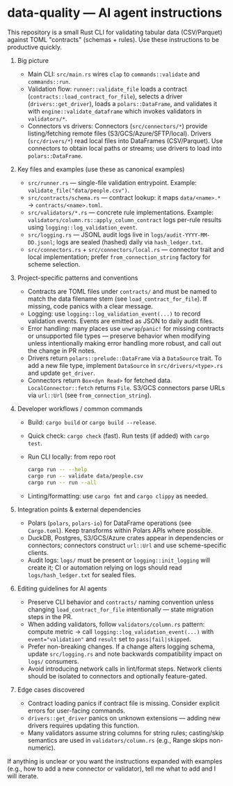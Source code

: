 <!-- .github/copilot-instructions.md - guidance for AI coding agents -->
# data-quality — AI agent instructions

This repository is a small Rust CLI for validating tabular data (CSV/Parquet) against TOML "contracts" (schemas + rules). Use these instructions to be productive quickly.

1. Big picture
   - Main CLI: `src/main.rs` wires `clap` to `commands::validate` and `commands::run`.
   - Validation flow: `runner::validate_file` loads a contract (`contracts::load_contract_for_file`), selects a driver (`drivers::get_driver`), loads a `polars::DataFrame`, and validates it with `engine::validate_dataframe` which invokes validators in `validators/*`.
   - Connectors vs drivers: Connectors (`src/connectors/*`) provide listing/fetching remote files (S3/GCS/Azure/SFTP/local). Drivers (`src/drivers/*`) read local files into DataFrames (CSV/Parquet). Use connectors to obtain local paths or streams; use drivers to load into `polars::DataFrame`.

2. Key files and examples (use these as canonical examples)
   - `src/runner.rs` — single-file validation entrypoint. Example: `validate_file("data/people.csv")`.
   - `src/contracts/schema.rs` — contract lookup: it maps `data/<name>.*` → `contracts/<name>.toml`.
   - `src/validators/*.rs` — concrete rule implementations. Example: `validators/column.rs::apply_column_contract` logs per-rule results using `logging::log_validation_event`.
   - `src/logging.rs` — JSONL audit logs live in `logs/audit-YYYY-MM-DD.jsonl`; logs are sealed (hashed) daily via `hash_ledger.txt`.
   - `src/connectors.rs` + `src/connectors/local.rs` — connector trait and local implementation; prefer `from_connection_string` factory for scheme selection.

3. Project-specific patterns and conventions
   - Contracts are TOML files under `contracts/` and must be named to match the data filename stem (see `load_contract_for_file`). If missing, code panics with a clear message.
   - Logging: use `logging::log_validation_event(...)` to record validation events. Events are emitted as JSON to daily audit files.
   - Error handling: many places use `unwrap`/`panic!` for missing contracts or unsupported file types — preserve behavior when modifying unless intentionally making error handling more robust, and call out the change in PR notes.
   - Drivers return `polars::prelude::DataFrame` via a `DataSource` trait. To add a new file type, implement `DataSource` in `src/drivers/<type>.rs` and update `get_driver`.
   - Connectors return `Box<dyn Read>` for fetched data. `LocalConnector::fetch` returns `File`. S3/GCS connectors parse URLs via `url::Url` (see `from_connection_string`).

4. Developer workflows / common commands
   - Build: `cargo build` or `cargo build --release`.
   - Quick check: `cargo check` (fast). Run tests (if added) with `cargo test`.
   - Run CLI locally: from repo root

     ```bash
     cargo run -- --help
     cargo run -- validate data/people.csv
     cargo run -- run --all
     ```

   - Linting/formatting: use `cargo fmt` and `cargo clippy` as needed.

5. Integration points & external dependencies
   - Polars (`polars`, `polars-io`) for DataFrame operations (see `Cargo.toml`). Keep transforms within Polars APIs where possible.
   - DuckDB, Postgres, S3/GCS/Azure crates appear in dependencies or connectors; connectors construct `url::Url` and use scheme-specific clients.
   - Audit logs: `logs/` must be present or `logging::init_logging` will create it; CI or automation relying on logs should read `logs/hash_ledger.txt` for sealed files.

6. Editing guidelines for AI agents
   - Preserve CLI behavior and `contracts/` naming convention unless changing `load_contract_for_file` intentionally — state migration steps in the PR.
   - When adding validators, follow `validators/column.rs` pattern: compute metric → call `logging::log_validation_event(...)` with `event="validation"` and `result` set to `pass|fail|skipped`.
   - Prefer non-breaking changes. If a change alters logging schema, update `src/logging.rs` and note backwards compatibility impact on `logs/` consumers.
   - Avoid introducing network calls in lint/format steps. Network clients should be isolated to connectors and optionally feature-gated.

7. Edge cases discovered
   - Contract loading panics if contract file is missing. Consider explicit errors for user-facing commands.
   - `drivers::get_driver` panics on unknown extensions — adding new drivers requires updating this function.
   - Many validators assume string columns for string rules; casting/skip semantics are used in `validators/column.rs` (e.g., Range skips non-numeric).

If anything is unclear or you want the instructions expanded with examples (e.g., how to add a new connector or validator), tell me what to add and I will iterate.
